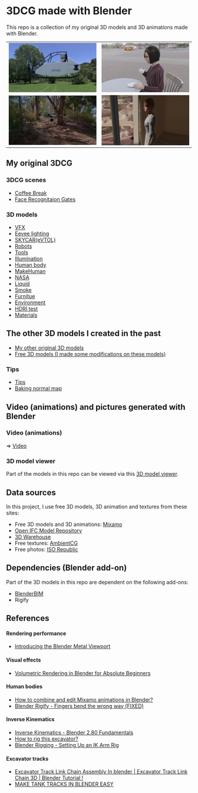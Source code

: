 # 3DCG made with Blender

This repo is a collection of my original 3D models and 3D animations made with Blender.

<table>
  <tr>
    <td>
      <img src="./doc/SKYCAR.png" width=500>
    </td>
    <td>
      <img src="./doc/makehuman_woman.png" width=500>
    </td>
  </tr>  
    <tr>
    <td>
      <img src="./doc/drone.png" width=500>
    </td>
    <td>
      <img src="./doc/eevee_lighting.png" width=500>
    </td>
  </tr>
</table>
    
## My original 3DCG

### 3DCG scenes

- [Coffee Break](./scenes/CoffeeBreak)
- [Face Recognitaion Gates](./scenes/FaceRecognitionGates)

### 3D models

- [VFX](./VFX)
- [Eevee lighting](./EeveeLighting)
- [SKYCAR(eVTOL)](./eVTOL)
- [Robots](./robots)
- [Tools](./tools)
- [Illumination](./illumination)
- [Human body](./human_body)
- [MakeHuman](./makehuman)
- [NASA](./NASA)
- [Liquid](./liquid)
- [Smoke](./smoke)
- [Furnitue](./furniture)
- [Environment](./environment)
- [HDRI test](./hdri)
- [Materials](./materials)

## The other 3D models I created in the past

- [My other original 3D models](./my_original)
- [Free 3D models (I made some modifications on these models)](./modified)

### Tips

- [Tips](./tips)
- [Baking normal map](./bake_normal)

## Video (animations) and pictures generated with Blender

### Video (animations)

=> [Video](./doc/VIDEO.md)

### 3D model viewer

Part of the models in this repo can be viewed via this [3D model viewer](https://araobp.github.io/blender-3d/gltf/viewer.html).

## Data sources

In this project, I use free 3D models, 3D animation and textures from these sites:

- Free 3D models and 3D animations: [Mixamo](https://www.mixamo.com/)
- [Open IFC Model Repository](http://openifcmodel.cs.auckland.ac.nz/)
- [3D Warehouse](https://3dwarehouse.sketchup.com/)
- Free textures: [AmbientCG](https://ambientcg.com/)
- Free photos: [ISO Republic](https://isorepublic.com/)

## Dependencies (Blender add-on)

Part of the 3D models in this repo are dependent on the following add-ons:

- [BlenderBIM](https://blenderbim.org/)
- Rigify

## References

#### Rendering performance

- [Introducing the Blender Metal Viewport](https://code.blender.org/2023/01/introducing-the-blender-metal-viewport/?utm_source=www-homepage)

#### Visual effects

- [Volumetric Rendering in Blender for Absolute Beginners](https://www.youtube.com/watch?v=xP5MuZOjfew)

#### Human bodies

- [How to combine and edit Mixamo animations in Blender?](https://youtu.be/fLfjHzJy2A0)
- [Blender Rigify - Fingers bend the wrong way (FIXED)](https://youtu.be/Lw32kq4Q7Ag)

#### Inverse Kinematics

- [Inverse Kinematics - Blender 2.80 Fundamentals](https://youtu.be/S-2v_CKmVE8)
- [How to rig this excavator?](https://blender.stackexchange.com/questions/247317/how-to-rig-this-excavator)
- [Blender Rigging - Setting Up an IK Arm Rig](https://youtu.be/vZaNZhAoMts)

#### Excavator tracks

- [Excavator Track Link Chain Assembly In blender | Excavator Track Link Chain 3D | Blender Tutorial !](https://youtu.be/1sUpFJrLLXA)
- [MAKE TANK TRACKS IN BLENDER EASY](https://youtu.be/FqfIfEx5Eb8)
